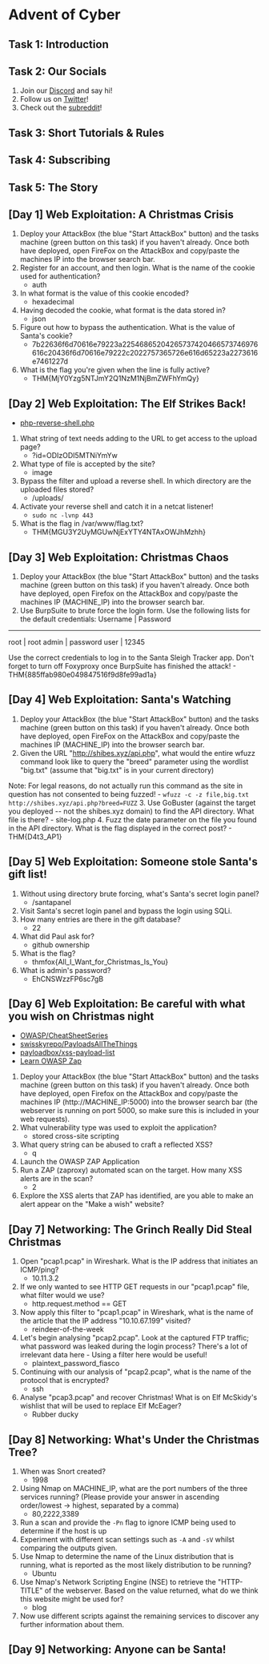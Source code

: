 # Advent of Cyber

## Task 1: Introduction

## Task 2: Our Socials
1. Join our [Discord](https://discord.gg/tryhackme) and say hi!
2. Follow us on [Twitter](https://twitter.com/RealTryHackMe)!
3. Check out the [subreddit](https://www.reddit.com/r/tryhackme/)!

## Task 3: Short Tutorials & Rules

## Task 4: Subscribing

## Task 5: The Story

## [Day 1] Web Exploitation: A Christmas Crisis
1. Deploy your AttackBox (the blue "Start AttackBox" button) and the tasks machine (green button on this task) if you haven't already. Once both have deployed, open FireFox on the AttackBox and copy/paste the machines IP into the browser search bar.
2. Register for an account, and then login. What is the name of the cookie used for authentication?
    - auth
3. In what format is the value of this cookie encoded?
    - hexadecimal 
4. Having decoded the cookie, what format is the data stored in?
    - json
5. Figure out how to bypass the authentication. What is the value of Santa's cookie?
    - 7b22636f6d70616e79223a22546865204265737420466573746976616c20436f6d70616e79222c2022757365726e616d65223a2273616e7461227d
6. What is the flag you're given when the line is fully active?
    - THM{MjY0Yzg5NTJmY2Q1NzM1NjBmZWFhYmQy}

## [Day 2] Web Exploitation: The Elf Strikes Back!
- [php-reverse-shell.php](https://raw.githubusercontent.com/pentestmonkey/php-reverse-shell/master/php-reverse-shell.php)
1. What string of text needs adding to the URL to get access to the upload page?
    - ?id=ODIzODI5MTNiYmYw
2. What type of file is accepted by the site?
    - image
3. Bypass the filter and upload a reverse shell. In which directory are the uploaded files stored?
    - /uploads/
4. Activate your reverse shell and catch it in a netcat listener!
    - `sudo nc -lvnp 443`
5. What is the flag in /var/www/flag.txt?
    - THM{MGU3Y2UyMGUwNjExYTY4NTAxOWJhMzhh}

## [Day 3] Web Exploitation: Christmas Chaos
1. Deploy your AttackBox (the blue "Start AttackBox" button) and the tasks machine (green button on this task) if you haven't already. Once both have deployed, open Firefox on the AttackBox and copy/paste the machines IP (MACHINE_IP) into the browser search bar.
2. Use BurpSuite to brute force the login form. Use the following lists for the default credentials:
Username | Password
---
root | root
admin | password
user | 12345

Use the correct credentials to log in to the Santa Sleigh Tracker app. Don't forget to turn off Foxyproxy once BurpSuite has finished the attack!
    - THM{885ffab980e049847516f9d8fe99ad1a}

## [Day 4] Web Exploitation: Santa's Watching
1. Deploy your AttackBox (the blue "Start AttackBox" button) and the tasks machine (green button on this task) if you haven't already. Once both have deployed, open FireFox on the AttackBox and copy/paste the machines IP (MACHINE_IP) into the browser search bar.
2. Given the URL "http://shibes.xyz/api.php", what would the entire wfuzz command look like to query the "breed" parameter using the wordlist "big.txt" (assume that "big.txt" is in your current directory)

Note: For legal reasons, do not actually run this command as the site in question has not consented to being fuzzed!
    - `wfuzz -c -z file,big.txt http://shibes.xyz/api.php?breed=FUZZ`
3. Use GoBuster (against the target you deployed -- not the shibes.xyz domain) to find the API directory. What file is there?
    - site-log.php
4. Fuzz the date parameter on the file you found in the API directory. What is the flag displayed in the correct post?
    - THM{D4t3_AP1} 

## [Day 5] Web Exploitation: Someone stole Santa's gift list!
1. Without using directory brute forcing, what's Santa's secret login panel?
    - /santapanel
2. Visit Santa's secret login panel and bypass the login using SQLi.
3. How many entries are there in the gift database?
    - 22
4. What did Paul ask for?
    - github ownership
5. What is the flag?
    - thmfox{All_I_Want_for_Christmas_Is_You}
6. What is admin's password?
    - EhCNSWzzFP6sc7gB

## [Day 6] Web Exploitation: Be careful with what you wish on Christmas night
- [OWASP/CheatSheetSeries](https://github.com/OWASP/CheatSheetSeries/blob/master/cheatsheets/Input_Validation_Cheat_Sheet.md)
- [swisskyrepo/PayloadsAllTheThings](https://github.com/swisskyrepo/PayloadsAllTheThings/tree/master/XSS%20Injection)
- [payloadbox/xss-payload-list](https://github.com/payloadbox/xss-payload-list)
- [Learn OWASP Zap](https://tryhackme.com/room/learnowaspzap)
1. Deploy your AttackBox (the blue "Start AttackBox" button) and the tasks machine (green button on this task) if you haven't already. Once both have deployed, open Firefox on the AttackBox and copy/paste the machines IP (http://MACHINE_IP:5000) into the browser search bar (the webserver is running on port 5000, so make sure this is included in your web requests).
2. What vulnerability type was used to exploit the application?
    - stored cross-site scripting
3. What query string can be abused to craft a reflected XSS?
    - q
4. Launch the OWASP ZAP Application
5. Run a ZAP (zaproxy) automated scan on the target. How many XSS alerts are in the scan?
    - 2
6. Explore the XSS alerts that ZAP has identified, are you able to make an alert appear on the "Make a wish" website?

## [Day 7] Networking: The Grinch Really Did Steal Christmas
1. Open "pcap1.pcap" in Wireshark. What is the IP address that initiates an ICMP/ping?
    - 10.11.3.2
2. If we only wanted to see HTTP GET requests in our "pcap1.pcap" file, what filter would we use?
    - http.request.method == GET
3. Now apply this filter to "pcap1.pcap" in Wireshark, what is the name of the article that the IP address "10.10.67.199" visited?
    - reindeer-of-the-week
4. Let's begin analysing "pcap2.pcap". Look at the captured FTP traffic; what password was leaked during the login process? There's a lot of irrelevant data here - Using a filter here would be useful!
    - plaintext_password_fiasco
5. Continuing with our analysis of "pcap2.pcap", what is the name of the protocol that is encrypted?
    - ssh
6. Analyse "pcap3.pcap" and recover Christmas! What is on Elf McSkidy's wishlist that will be used to replace Elf McEager?
    - Rubber ducky

## [Day 8] Networking: What's Under the Christmas Tree?
1. When was Snort created?
    - 1998
2. Using Nmap on MACHINE_IP, what are the port numbers of the three services running?  (Please provide your answer in ascending order/lowest -> highest, separated by a comma) 
    - 80,2222,3389
3. Run a scan and provide the `-Pn` flag to ignore ICMP being used to determine if the host is up
4. Experiment with different scan settings such as `-A` and `-sV` whilst comparing the outputs given.
5. Use Nmap to determine the name of the Linux distribution that is running, what is reported as the most likely distribution to be running?
    - Ubuntu
6. Use Nmap's Network Scripting Engine (NSE) to retrieve the "HTTP-TITLE" of the webserver. Based on the value returned, what do we think this website might be used for?
    - blog
7. Now use different scripts against the remaining services to discover any further information about them.

## [Day 9] Networking: Anyone can be Santa!

